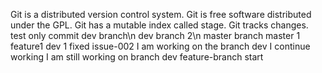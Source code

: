 Git is a distributed version control system.
Git is free software distributed under the GPL.
Git has a mutable index called stage.
Git tracks changes.
test only commit
dev branch\n
dev branch 2\n
master branch 
master 1 feature1
dev 1
fixed issue-002 
I am working on the branch dev
I continue working 
I am still working on branch dev
feature-branch start
